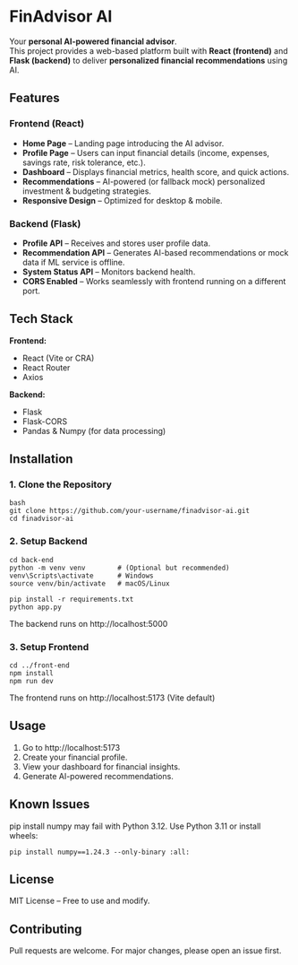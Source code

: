 # FinAdvisor AI

Your **personal AI-powered financial advisor**.  
This project provides a web-based platform built with **React (frontend)** and **Flask (backend)** to deliver **personalized financial recommendations** using AI.

## Features

### Frontend (React)
- **Home Page** – Landing page introducing the AI advisor.
- **Profile Page** – Users can input financial details (income, expenses, savings rate, risk tolerance, etc.).
- **Dashboard** – Displays financial metrics, health score, and quick actions.
- **Recommendations** – AI-powered (or fallback mock) personalized investment & budgeting strategies.
- **Responsive Design** – Optimized for desktop & mobile.

### Backend (Flask)
- **Profile API** – Receives and stores user profile data.
- **Recommendation API** – Generates AI-based recommendations or mock data if ML service is offline.
- **System Status API** – Monitors backend health.
- **CORS Enabled** – Works seamlessly with frontend running on a different port.

## Tech Stack

**Frontend:**
- React (Vite or CRA)
- React Router
- Axios

**Backend:**
- Flask
- Flask-CORS
- Pandas & Numpy (for data processing)

## Installation

### 1. Clone the Repository
```
bash
git clone https://github.com/your-username/finadvisor-ai.git
cd finadvisor-ai
```
### 2. Setup Backend
```
cd back-end
python -m venv venv        # (Optional but recommended)
venv\Scripts\activate      # Windows
source venv/bin/activate   # macOS/Linux

pip install -r requirements.txt
python app.py
```

The backend runs on http://localhost:5000

### 3. Setup Frontend
```
cd ../front-end
npm install
npm run dev
```

The frontend runs on http://localhost:5173 (Vite default)

## Usage
1. Go to http://localhost:5173
2. Create your financial profile.
3. View your dashboard for financial insights.
4. Generate AI-powered recommendations.

## Known Issues
pip install numpy may fail with Python 3.12. Use Python 3.11 or install wheels:
```
pip install numpy==1.24.3 --only-binary :all:
```

## License
MIT License – Free to use and modify.

## Contributing
Pull requests are welcome. For major changes, please open an issue first.



